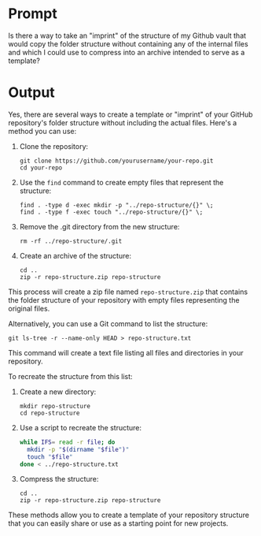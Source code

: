 # Prompt

Is there a way to take an "imprint" of the structure of my Github vault that would copy the folder structure without containing any of the internal files and which I could use to compress into an archive intended to serve as a template?

# Output

Yes, there are several ways to create a template or "imprint" of your GitHub repository's folder structure without including the actual files. Here's a method you can use:

1. Clone the repository:
   ```
   git clone https://github.com/yourusername/your-repo.git
   cd your-repo
   ```

2. Use the `find` command to create empty files that represent the structure:
   ```
   find . -type d -exec mkdir -p "../repo-structure/{}" \;
   find . -type f -exec touch "../repo-structure/{}" \;
   ```

3. Remove the .git directory from the new structure:
   ```
   rm -rf ../repo-structure/.git
   ```

4. Create an archive of the structure:
   ```
   cd ..
   zip -r repo-structure.zip repo-structure
   ```

This process will create a zip file named `repo-structure.zip` that contains the folder structure of your repository with empty files representing the original files.

Alternatively, you can use a Git command to list the structure:

```
git ls-tree -r --name-only HEAD > repo-structure.txt
```

This command will create a text file listing all files and directories in your repository.

To recreate the structure from this list:

1. Create a new directory:
   ```
   mkdir repo-structure
   cd repo-structure
   ```

2. Use a script to recreate the structure:
   ```bash
   while IFS= read -r file; do
     mkdir -p "$(dirname "$file")"
     touch "$file"
   done < ../repo-structure.txt
   ```

3. Compress the structure:
   ```
   cd ..
   zip -r repo-structure.zip repo-structure
   ```

These methods allow you to create a template of your repository structure that you can easily share or use as a starting point for new projects.

 